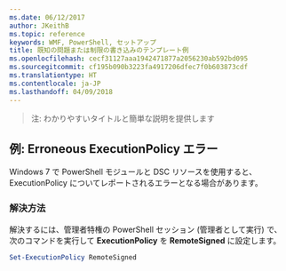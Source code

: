 ```yaml
---
ms.date: 06/12/2017
author: JKeithB
ms.topic: reference
keywords: WMF, PowerShell, セットアップ
title: 既知の問題または制限の書き込みのテンプレート例
ms.openlocfilehash: cecf31127aaa1942471877a2056230ab592bd095
ms.sourcegitcommit: cf195b090b3223fa4917206dfec7f0b603873cdf
ms.translationtype: HT
ms.contentlocale: ja-JP
ms.lasthandoff: 04/09/2018
---
```

>注: わかりやすいタイトルと簡単な説明を提供します

## <a name="example-erroneous-executionpolicy-errors"></a>例: Erroneous ExecutionPolicy エラー ##
Windows 7 で PowerShell モジュールと DSC リソースを使用すると、ExecutionPolicy についてレポートされるエラーとなる場合があります。

### <a name="resolution"></a>解決方法

解決するには、管理者特権の PowerShell セッション (管理者として実行) で、次のコマンドを実行して **ExecutionPolicy** を **RemoteSigned** に設定します。

```powershell
Set-ExecutionPolicy RemoteSigned
```